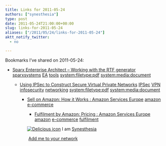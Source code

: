 ```yaml
---
title: Links for 2011-05-24
authors: ["synesthesia"]
type: post
date: 2011-05-24T21:00:00+00:00
slug: links-for-2011-05-24 
aliases: ["/2011/05/24/links-for-2011-05-24"]
aktt_notify_twitter:
  - no

---
```

Bookmarks I&#8217;ve shared on 2011-05-24:

  * [Sparx Enterprise Architect &#8211; Working with the RTF generator][1] 
    [sparxsystems][2] [EA][3] [tools][4] [system:filetype:pdf][5] [system:media:document][6] </li> 
    
      * [Using IPSec to Construct Secure Virtual Private Networks][7] 
        [IPSec][8] [VPN][9] [infosecurity][10] [networking][11] [system:filetype:pdf][5] [system:media:document][6] </li> 
        
          * [Sell on Amazon: How it Works : Amazon Services Europe][12] 
            [amazon][13] [e-commerce][14] </li> 
            
              * [Fulfilment by Amazon: Pricing : Amazon Services Europe][15] 
                [amazon][13] [e-commerce][14] [fulfilment][16] </li> </ul> 
                
                <p class="deliciouslink">
                  <a href="https://del.icio.us/synesthesia" title="See all my bookmarks on del.icio.us"><img src="https://www.synesthesia.co.uk/images/deliciousicon.jpg" alt="Delicious icon" /></a>&nbsp;I am <a href="https://del.icio.us/synesthesia" title="See all my bookmarks on del.icio.us">Synesthesia</a>
                </p>
                
                <p class="deliciouslink">
                  <a href="https://del.icio.us/network?add=synesthesia" title="Add me to your del.icio.us network"><img src="https://www.synesthesia.co.uk/images/add.gif" alt="" /></a>&nbsp;<a href="https://del.icio.us/network?add=synesthesia" title="Add me to your del.icio.us network">Add me to your network</a>
                </p>

 [1]: https://www.sparxsystems.com/downloads/whitepapers/Working_with_the_RTF_generator.pdf
 [2]: https://www.delicious.com/synesthesia/sparxsystems
 [3]: https://www.delicious.com/synesthesia/EA
 [4]: https://www.delicious.com/synesthesia/tools
 [5]: https://www.delicious.com/synesthesia/system%3Afiletype%3Apdf
 [6]: https://www.delicious.com/synesthesia/system%3Amedia%3Adocument
 [7]: https://www.firstnetsecurity.com/library/ibm/ipsecvpn.pdf
 [8]: https://www.delicious.com/synesthesia/IPSec
 [9]: https://www.delicious.com/synesthesia/VPN
 [10]: https://www.delicious.com/synesthesia/infosecurity
 [11]: https://www.delicious.com/synesthesia/networking
 [12]: https://services.amazon.co.uk/services/sell-on-amazon/how-it-works
 [13]: https://www.delicious.com/synesthesia/amazon
 [14]: https://www.delicious.com/synesthesia/e-commerce
 [15]: https://services.amazon.co.uk/services/fulfilment-by-amazon/pricing
 [16]: https://www.delicious.com/synesthesia/fulfilment